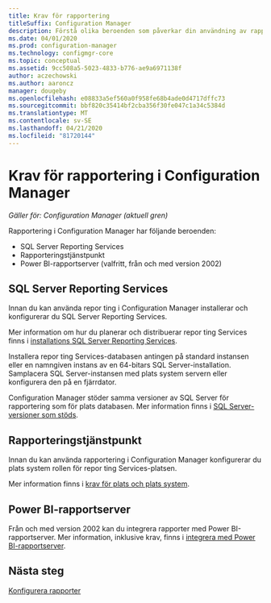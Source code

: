 ```yaml
---
title: Krav för rapportering
titleSuffix: Configuration Manager
description: Förstå olika beroenden som påverkar din användning av rapportering i Configuration Manager.
ms.date: 04/01/2020
ms.prod: configuration-manager
ms.technology: configmgr-core
ms.topic: conceptual
ms.assetid: 9cc508a5-5023-4833-b776-ae9a6971138f
author: aczechowski
ms.author: aaroncz
manager: dougeby
ms.openlocfilehash: e08833a5ef560a0f958fe68b4ade0d4717dffc73
ms.sourcegitcommit: bbf820c35414bf2cba356f30fe047c1a34c5384d
ms.translationtype: MT
ms.contentlocale: sv-SE
ms.lasthandoff: 04/21/2020
ms.locfileid: "81720144"
---
```

# <a name="prerequisites-for-reporting-in-configuration-manager"></a>Krav för rapportering i Configuration Manager

*Gäller för: Configuration Manager (aktuell gren)*

Rapportering i Configuration Manager har följande beroenden:

- SQL Server Reporting Services
- Rapporteringstjänstpunkt
- Power BI-rapportserver (valfritt, från och med version 2002)

## <a name="sql-server-reporting-services"></a>SQL Server Reporting Services

Innan du kan använda repor ting i Configuration Manager installerar och konfigurerar du SQL Server Reporting Services.

Mer information om hur du planerar och distribuerar repor ting Services finns i [installations SQL Server Reporting Services](https://docs.microsoft.com/sql/reporting-services/install-windows/install-reporting-services).

Installera repor ting Services-databasen antingen på standard instansen eller en namngiven instans av en 64-bitars SQL Server-installation. Samplacera SQL Server-instansen med plats system servern eller konfigurera den på en fjärrdator.

Configuration Manager stöder samma versioner av SQL Server för rapportering som för plats databasen. Mer information finns i [SQL Server-versioner som stöds](../../plan-design/configs/support-for-sql-server-versions.md#bkmk_SQLVersions).

## <a name="reporting-services-point"></a>Rapporteringstjänstpunkt

Innan du kan använda rapportering i Configuration Manager konfigurerar du plats system rollen för repor ting Services-platsen.

Mer information finns i [krav för plats och plats system](../../plan-design/configs/site-and-site-system-prerequisites.md#bkmk_2012RSpoint).

## <a name="power-bi-report-server"></a>Power BI-rapportserver

Från och med version 2002 kan du integrera rapporter med Power BI-rapportserver. Mer information, inklusive krav, finns i [integrera med Power BI-rapportserver](powerbi-report-server.md).

## <a name="next-steps"></a>Nästa steg

[Konfigurera rapporter](configuring-reporting.md)
